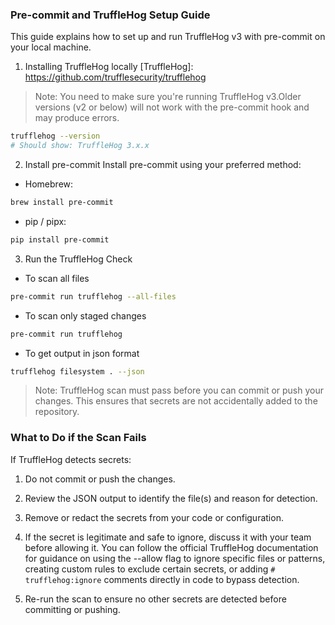### Pre-commit and TruffleHog Setup Guide

This guide explains how to set up and run TruffleHog v3 with pre-commit on your local machine.

1. Installing TruffleHog locally
   \[TruffleHog]: https://github.com/trufflesecurity/trufflehog

> Note: You need to make sure you're running TruffleHog v3.Older versions (v2 or below) will not work with the pre-commit hook and may produce errors.

```bash
trufflehog --version
# Should show: TruffleHog 3.x.x
```

2. Install pre-commit
   Install pre-commit using your preferred method:

* Homebrew:

```bash
brew install pre-commit
```

* pip / pipx:

```bash
pip install pre-commit
```

3. Run the TruffleHog Check

* To scan all files

```bash
pre-commit run trufflehog --all-files
```

* To scan only staged changes

```bash
pre-commit run trufflehog
```

* To get output in json format

```bash
trufflehog filesystem . --json
```

> Note: TruffleHog scan must pass before you can commit or push your changes. This ensures that secrets are not accidentally added to the repository.

### What to Do if the Scan Fails

If TruffleHog detects secrets:

1. Do not commit or push the changes.

2. Review the JSON output to identify the file(s) and reason for detection.

3. Remove or redact the secrets from your code or configuration.

4. If the secret is legitimate and safe to ignore, discuss it with your team before allowing it. You can follow the official TruffleHog documentation for guidance on using the --allow flag to ignore specific files or patterns, creating custom rules to exclude certain secrets, or adding `# trufflehog:ignore` comments directly in code to bypass detection.

5. Re-run the scan to ensure no other secrets are detected before committing or pushing.
